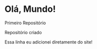 # Olá, Mundo!
 Primeiro Repositório

 Repositório criado 
 
 Essa linha eu adicionei diretamente do site!
